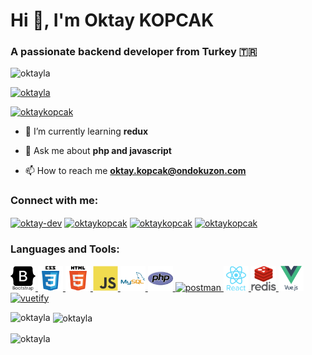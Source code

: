 <h1>Hi 👋, I'm Oktay KOPCAK</h1>
<h3>A passionate backend developer from Turkey 🇹🇷</h3>

<p align="left"> <img src="https://komarev.com/ghpvc/?username=oktayla&label=Profile%20views&color=0e75b6&style=flat" alt="oktayla" /> </p>

<p align="left"> <a href="https://github.com/ryo-ma/github-profile-trophy"><img src="https://github-profile-trophy.vercel.app/?username=oktayla" alt="oktayla" /></a> </p>

<p align="left"> <a href="https://twitter.com/oktaykopcak" target="blank"><img src="https://img.shields.io/twitter/follow/oktaykopcak?logo=twitter&style=for-the-badge" alt="oktaykopcak" /></a> </p>

- 🌱 I’m currently learning **redux**

- 💬 Ask me about **php and javascript**

- 📫 How to reach me **oktay.kopcak@ondokuzon.com**

<h3 align="left">Connect with me:</h3>
<p align="left">
<a href="https://codepen.io/oktay-dev" target="blank"><img align="center" src="https://raw.githubusercontent.com/rahuldkjain/github-profile-readme-generator/master/src/images/icons/Social/codepen.svg" alt="oktay-dev" height="30" width="40" /></a>
<a href="https://twitter.com/oktaykopcak" target="blank"><img align="center" src="https://raw.githubusercontent.com/rahuldkjain/github-profile-readme-generator/master/src/images/icons/Social/twitter.svg" alt="oktaykopcak" height="30" width="40" /></a>
<a href="https://linkedin.com/in/oktaykopcak" target="blank"><img align="center" src="https://raw.githubusercontent.com/rahuldkjain/github-profile-readme-generator/master/src/images/icons/Social/linked-in-alt.svg" alt="oktaykopcak" height="30" width="40" /></a>
<a href="https://instagram.com/oktaykopcak" target="blank"><img align="center" src="https://raw.githubusercontent.com/rahuldkjain/github-profile-readme-generator/master/src/images/icons/Social/instagram.svg" alt="oktaykopcak" height="30" width="40" /></a>
</p>

<h3 align="left">Languages and Tools:</h3>
<p align="left"> <a href="https://getbootstrap.com" target="_blank" rel="noreferrer"> <img src="https://raw.githubusercontent.com/devicons/devicon/master/icons/bootstrap/bootstrap-plain-wordmark.svg" alt="bootstrap" width="40" height="40"/> </a> <a href="https://www.w3schools.com/css/" target="_blank" rel="noreferrer"> <img src="https://raw.githubusercontent.com/devicons/devicon/master/icons/css3/css3-original-wordmark.svg" alt="css3" width="40" height="40"/> </a> <a href="https://www.w3.org/html/" target="_blank" rel="noreferrer"> <img src="https://raw.githubusercontent.com/devicons/devicon/master/icons/html5/html5-original-wordmark.svg" alt="html5" width="40" height="40"/> </a> <a href="https://developer.mozilla.org/en-US/docs/Web/JavaScript" target="_blank" rel="noreferrer"> <img src="https://raw.githubusercontent.com/devicons/devicon/master/icons/javascript/javascript-original.svg" alt="javascript" width="40" height="40"/> </a> <a href="https://www.mysql.com/" target="_blank" rel="noreferrer"> <img src="https://raw.githubusercontent.com/devicons/devicon/master/icons/mysql/mysql-original-wordmark.svg" alt="mysql" width="40" height="40"/> </a> <a href="https://www.php.net" target="_blank" rel="noreferrer"> <img src="https://raw.githubusercontent.com/devicons/devicon/master/icons/php/php-original.svg" alt="php" width="40" height="40"/> </a> <a href="https://postman.com" target="_blank" rel="noreferrer"> <img src="https://www.vectorlogo.zone/logos/getpostman/getpostman-icon.svg" alt="postman" width="40" height="40"/> </a> <a href="https://reactjs.org/" target="_blank" rel="noreferrer"> <img src="https://raw.githubusercontent.com/devicons/devicon/master/icons/react/react-original-wordmark.svg" alt="react" width="40" height="40"/> </a> <a href="https://redis.io" target="_blank" rel="noreferrer"> <img src="https://raw.githubusercontent.com/devicons/devicon/master/icons/redis/redis-original-wordmark.svg" alt="redis" width="40" height="40"/> </a> <a href="https://vuejs.org/" target="_blank" rel="noreferrer"> <img src="https://raw.githubusercontent.com/devicons/devicon/master/icons/vuejs/vuejs-original-wordmark.svg" alt="vuejs" width="40" height="40"/> </a> <a href="https://vuetifyjs.com/en/" target="_blank" rel="noreferrer"> <img src="https://bestofjs.org/logos/vuetify.svg" alt="vuetify" width="40" height="40"/> </a> </p>

<p><img align="left" src="https://github-readme-stats.vercel.app/api/top-langs?username=oktayla&show_icons=true&locale=en&layout=compact" alt="oktayla" /></p>

<p>&nbsp;<img align="center" src="https://github-readme-stats.vercel.app/api?username=oktayla&show_icons=true&locale=en" alt="oktayla" /></p>

<p><img align="center" src="https://github-readme-streak-stats.herokuapp.com/?user=oktayla&" alt="oktayla" /></p>
